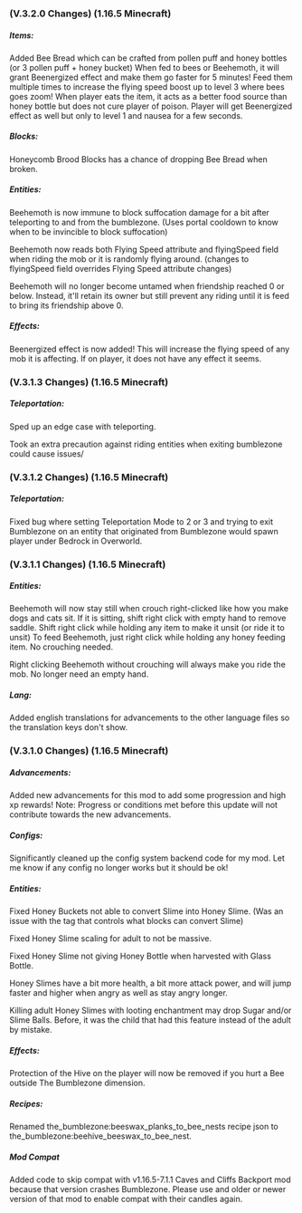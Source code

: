 ### **(V.3.2.0 Changes) (1.16.5 Minecraft)**

##### Items:
Added Bee Bread which can be crafted from pollen puff and honey bottles (or 3 pollen puff + honey bucket)
 When fed to bees or Beehemoth, it will grant Beenergized effect and make them go faster for 5 minutes! 
 Feed them multiple times to increase the flying speed boost up to level 3 where bees goes zoom!
 When player eats the item, it acts as a better food source than honey bottle but does not cure player of poison.
 Player will get Beenergized effect as well but only to level 1 and nausea for a few seconds.

##### Blocks:
Honeycomb Brood Blocks has a chance of dropping Bee Bread when broken.

##### Entities:
Beehemoth is now immune to block suffocation damage for a bit after teleporting to and from the bumblezone.
(Uses portal cooldown to know when to be invincible to block suffocation)

Beehemoth now reads both Flying Speed attribute and flyingSpeed field when riding the mob or it is randomly flying around. 
 (changes to flyingSpeed field overrides Flying Speed attribute changes)

Beehemoth will no longer become untamed when friendship reached 0 or below. Instead, it'll retain its owner but still 
 prevent any riding until it is feed to bring its friendship above 0.

##### Effects:
Beenergized effect is now added! This will increase the flying speed of any mob it is affecting.
 If on player, it does not have any effect it seems.


### **(V.3.1.3 Changes) (1.16.5 Minecraft)**

##### Teleportation:
Sped up an edge case with teleporting.

Took an extra precaution against riding entities when exiting bumblezone could cause issues/


### **(V.3.1.2 Changes) (1.16.5 Minecraft)**

##### Teleportation:
Fixed bug where setting Teleportation Mode to 2 or 3 and trying to exit Bumblezone on an entity that originated from Bumblezone would spawn player under Bedrock in Overworld.


### **(V.3.1.1 Changes) (1.16.5 Minecraft)**

##### Entities:
Beehemoth will now stay still when crouch right-clicked like how you make dogs and cats sit. 
 If it is sitting, shift right click with empty hand to remove saddle. Shift right click while holding any item to make it unsit (or ride it to unsit)
 To feed Beehemoth, just right click while holding any honey feeding item. No crouching needed.

Right clicking Beehemoth without crouching will always make you ride the mob. No longer need an empty hand.

##### Lang:
Added english translations for advancements to the other language files so the translation keys don't show.


### **(V.3.1.0 Changes) (1.16.5 Minecraft)**

##### Advancements:
Added new advancements for this mod to add some progression and high xp rewards! 
 Note: Progress or conditions met before this update will not contribute towards the new advancements.

##### Configs:
Significantly cleaned up the config system backend code for my mod. Let me know if any config no longer works but it should be ok!

##### Entities:
Fixed Honey Buckets not able to convert Slime into Honey Slime. (Was an issue with the tag that controls what blocks can convert Slime)

Fixed Honey Slime scaling for adult to not be massive.

Fixed Honey Slime not giving Honey Bottle when harvested with Glass Bottle.

Honey Slimes have a bit more health, a bit more attack power, and will jump faster and higher when angry as well as stay angry longer.

Killing adult Honey Slimes with looting enchantment may drop Sugar and/or Slime Balls. 
 Before, it was the child that had this feature instead of the adult by mistake.

##### Effects:
Protection of the Hive on the player will now be removed if you hurt a Bee outside The Bumblezone dimension.

##### Recipes:
Renamed the_bumblezone:beeswax_planks_to_bee_nests recipe json to the_bumblezone:beehive_beeswax_to_bee_nest.

##### Mod Compat
Added code to skip compat with v1.16.5-7.1.1 Caves and Cliffs Backport mod because that version crashes Bumblezone. 
 Please use and older or newer version of that mod to enable compat with their candles again.